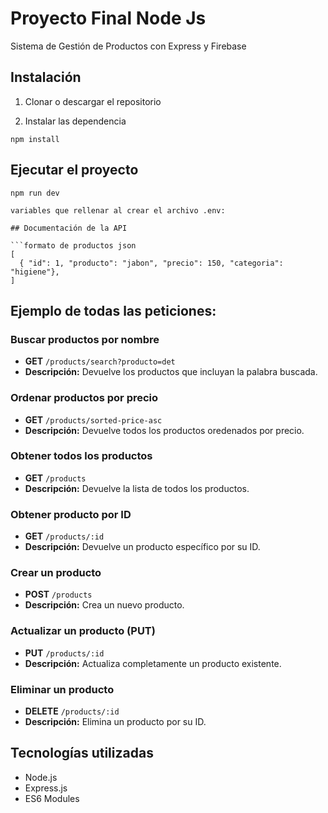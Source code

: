 # Proyecto Final Node Js

Sistema de Gestión de Productos con Express y Firebase

## Instalación

1. Clonar o descargar el repositorio

2. Instalar las dependencia

```shell
npm install
```

## Ejecutar el proyecto

```shell
npm run dev
```

```
variables que rellenar al crear el archivo .env:

## Documentación de la API

```formato de productos json
[
  { "id": 1, "producto": "jabon", "precio": 150, "categoria": "higiene"},
]
```

## Ejemplo de todas las peticiones:

### Buscar productos por nombre

- **GET** `/products/search?producto=det`
- **Descripción:** Devuelve los productos que incluyan la palabra buscada.

### Ordenar productos por precio

- **GET** `/products/sorted-price-asc`
- **Descripción:** Devuelve todos los productos oredenados por precio.

### Obtener todos los productos

- **GET** `/products`
- **Descripción:** Devuelve la lista de todos los productos.

### Obtener producto por ID

- **GET** `/products/:id`
- **Descripción:** Devuelve un producto específico por su ID.

### Crear un producto

- **POST** `/products`
- **Descripción:** Crea un nuevo producto.

### Actualizar un producto (PUT)

- **PUT** `/products/:id`
- **Descripción:** Actualiza completamente un producto existente.

### Eliminar un producto

- **DELETE** `/products/:id`
- **Descripción:** Elimina un producto por su ID.

## Tecnologías utilizadas

- Node.js
- Express.js
- ES6 Modules
